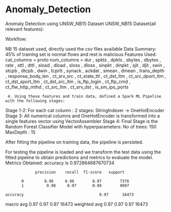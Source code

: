 # Anomaly_Detection
Anomaly Detection using UNSW_NB15 Dataset
UNSW_NB15 Dataset(all relevant features):

Workflow:

NB 15 dataset used, directly used the csv files available
Data Summary: 45% of training set is normal flows and rest is malicious
Features Used:  
cat_columns =   proto 
num_columns =   dur  ,    spkts  ,   dpkts  ,   sbytes  ,   dbytes  ,
  rate  ,   sttl  ,   dttl  ,   sload  ,   dload  ,   sloss  ,   dloss  ,   sinpkt  ,   dinpkt  ,   sjit  ,   djit  ,   swin  ,   stcpb  ,  dtcpb  ,   dwin  ,   tcprtt  ,   synack  ,   ackdat  ,   smean  ,   dmean  ,   trans_depth  ,   response_body_len  ,   ct_srv_src  ,  ct_state_ttl  ,   ct_dst_ltm  ,   ct_src_dport_ltm  ,   ct_dst_sport_ltm  ,   ct_dst_src_ltm  ,   is_ftp_login  ,   ct_ftp_cmd  ,   ct_flw_http_mthd  ,   ct_src_ltm  ,   ct_srv_dst  ,   is_sm_ips_ports  

     4. Using these features and train data, defined a Spark ML Pipeline with the following stages:
Stage 1-2:
For each cat column : 2 stages: StringIndexer → OneHotEncoder
Stage 3:
All numerical columns and OneHotEncoder is transformed into a single features vector using VectorAssembler
Stage 4:
Final Stage is the Random Forest Classifier Model with hyperparameters: 
No of trees: 150
MaxDepth : 15

After fitting the pipeline on training data, the pipeline is persisted.

For testing the pipeline is loaded and we transform the test data using the fitted pipeline to obtain predictions and metrics to evaluate the model.
Metrics Obtained:
accuracy is 0.972864687670734

                 precision    recall  f1-score   support

           0         0.96     0.98        0.97        7376
           1          0.98     0.97       0.98        9097

    accuracy                                 0.97      16473
   macro avg     0.97      0.97      0.97      16473
weighted avg   0.97      0.97      0.97      16473
